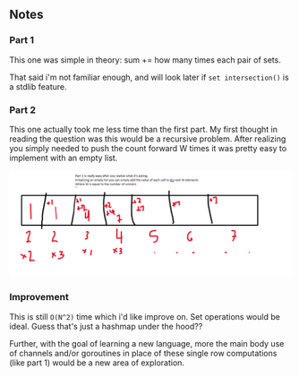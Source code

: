 ## Notes

### Part 1

This one was simple in theory: sum += how many times each pair of sets.  

That said i'm not familiar enough, and will look later if `set intersection()` is a stdlib feature.

### Part 2

This one actually took me less time than the first part.  My first thought in reading the question was this would be a recursive problem.  After realizing you simply needed to push the count forward W times it was pretty easy to implement with an empty list.

![img](part2.png)

### Improvement

This is still `O(N^2)` time which i'd like improve on.  Set operations would be ideal.  Guess that's just a hashmap under the hood??

Further, with the goal of learning a new language, more the main body use of channels and/or goroutines in place of these single row computations (like part 1) would be a new area of exploration.

